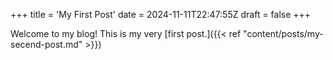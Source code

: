 +++
title = 'My First Post'
date = 2024-11-11T22:47:55Z
draft = false
+++


Welcome to my blog! This is my very [first post.]({{< ref "content/posts/my-secend-post.md" >}})

